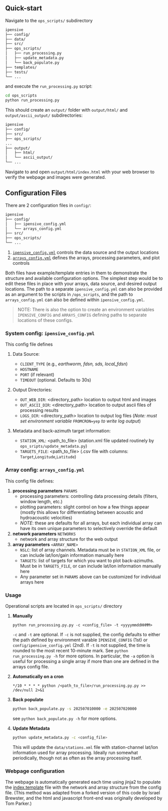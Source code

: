 ## Quick-start
Navigate to the `ops_scripts/` subdirectory 
```bash
ipensive
├── config/
├── data/
├── src/
├── ops_scripts/
│   ├── run_processing.py
│   ├── update_metadata.py
│   └── back_populate.py
├── templates/
├── tests/
└── ...
```

and execute the `run_processing.py` script:
```bash
cd ops_scripts
python run_processing.py
```

This should create an `output/` folder with  `output/html/` and `output/ascii_output/` subdirectories:
```bash
ipensive
├── config/
├── src/
├── ops_scripts/
...
├── output/
│   ├── html/
│   └── ascii_output/
└── ...
```

Navigate to and open `output/html/index.html` with your web browser to verify the webpage and images were generated.


## Configuration Files
There are 2 configuration files in `config/`:
```bash
ipensive
├── config/
│   ├── ipensive_config.yml
│   └── arrays_config.yml
├── src/
├── ops_scripts/
└── ...
```

1.  [`ipensive_config.yml`](../config/ipensive_config.yml) controls the data source and the output locations
2.  [`arrays_config.yml`](../config/arrays_config.yml) defines the arrays, processing parameters, and plot controls

Both files have example/template entries in them to demonstrate the structure and available configuration options. The simplest step would be to edit these files in place with your arrays, data source, and desired output locations. The path to a separate `ipensive_config.yml` can also be provided as an argument to the scripts in `/ops_scripts`, and the path to `arrays_config.yml` can also be defined within `ipensive_config.yml`.

>NOTE:
>There is also the option to create an environment variables `IPENSIVE_CONFIG` and `ARRAYS_CONFIG` defining paths to separate locations of these configs. 


### System config: `ipensive_config.yml`
This config file defines
1. Data Source:
    - `CLIENT_TYPE` (e.g., *earthworm, fdsn, sds, local_fdsn*)
    - `HOSTNAME`
    - `PORT` (if relevant)
    - `TIMEOUT` (optional. Defaults to 30s)

2. Output Directories:
    - `OUT_WEB_DIR`: <directory_path> location to output html and images
    - `OUT_ASCII_DIR`: <directory_path> location to output ascii files of processing results
    - `LOGS_DIR`: <directory_path> location to output log files (*Note: must set environment variable* `FROMCRON=yep` *to write log output*)

3. Metadata and back-azimuth target information:
    - `STATION_XML`: <path_to_file> (station.xml file updated routinely by `ops_sripts/update_metadata.py`)
    - `TARGETS_FILE`: <path_to_file> (.csv file with columns: `Target`,`Longitude`,`Latitude`)


### Array config: `arrays_config.yml`
This config file defines:

1. **processing parameters** `PARAMS`
    - processing parameters: controlling data processing details (filters, window length, etc.)
    - plotting parameters: slight control on how a few things appear (mostly this allows for differentiating between acoustic and hydroacoustic velocities)
    - *NOTE*: these are defaults for all arrays, but each individual array can have its own unique parameters to selectively override the default
3. **network parameters** `NETWORKS`
    - network and array structure for the web output
4. **array parameters** `<ARRAY_NAME>`
    - `NSLC`: list of array channels. Metadata must be in `STATION_XML` file, or can include lat/lon/gain information manually here
    - `TARGETS`: list of targets for which you want to plot back-azimuths. Must be in `TARGETS_FILE`, or can include lat/lon information manually here
    - Any parameter set in `PARAMS` above can be customized for individual arrays here


### Usage
Operational scripts are located in `ops_scripts/` directory

1. **Manually**

    ```python run_processing.py.py -c <config_file> -t <yyyymmddHHMM>```

     `-c` and `-t` are optional. If `-c` is not supplied, the config defaults to either the path defined by environment varable `IPENSIVE_CONFIG` (1st) or `config/ipensive_config.yml` (2nd). If `-t` is not supplied, the time is rounded to the most recent 10-minute mark. See ```python run_processing.py -h``` for more options. In particular, the ```-a``` option is useful for processing a single array if more than one are defined in the arrays config file.

2. **Automatically on a cron**

    ```*/10 * * * * python /<path_to_file>/run_processing.py.py >> /dev/null 2>&1```

3. **Back populate**

    ```bash
    python back_populate.py -s 202507010000 -e 202507020000
    ```

    see ```python back_populate.py -h``` for more options.

4. **Update Metadata**
    ```bash
    python update_metadata.py -c <config_file>
    ```
    This will update the `data/stations.xml` file with station-channel lat/lon information used for array processing. Ideally run somewhat periodically, though not as often as the array processing itself.


### Webpage configuration
The webpage is automatically generated each time using jinja2 to populate the [index.template](../templates/index.template) file with the network and array structure from the config file.
(This method was adapted from a forked version of this code by Israel Brewster, and the html and javascript front-end was originally developed by Tom Parker.)